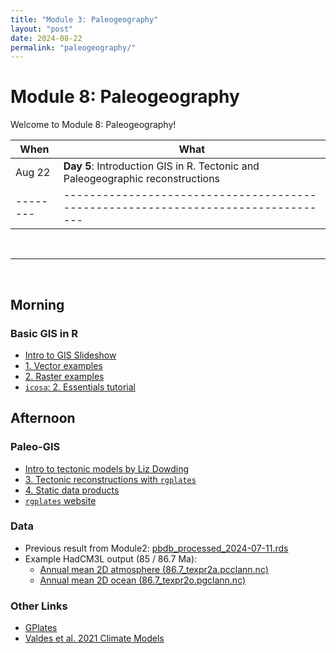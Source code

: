 ```yaml
---
title: "Module 3: Paleogeography"
layout: "post" 
date: 2024-08-22
permalink: "paleogeography/"
---
```


# Module 8: Paleogeography 

Welcome to Module 8: Paleogeography! 



| When   | What                                                                            |
|--------|---------------------------------------------------------------------------------|
| Aug 22 | **Day 5**: Introduction GIS in R. Tectonic and Paleogeographic reconstructions |
|--------|---------------------------------------------------------------------------------|

<br>

- - -

<br>

## Morning 


### Basic GIS in R

- [Intro to GIS Slideshow]({{site.baseurl}}/data/paleogeography/2024-08-21_GIS_basics.pdf)
- [1. Vector examples]({{site.baseurl}}/data/paleogeography/1_vectors.zip)
- [2. Raster examples]({{site.baseurl}}/data/paleogeography/2_rasters.zip)
- [`icosa`: 2. Essentials tutorial](https://icosa-grid.github.io/R-icosa/articles/icosa_2_essentials.html)

## Afternoon 

### Paleo-GIS

- [Intro to tectonic models by Liz Dowding]({{site.baseurl}}/data/paleogeography/DowdingAug2024APW.pptx)
- [3. Tectonic reconstructions with `rgplates`]({{site.baseurl}}/data/paleogeography/3_tectonic_reconstruction.R)
- [4. Static data products]({{site.baseurl}}/data/paleogeography/4_derived_reconstructions.R)
- [`rgplates` website](https://gplates.github.io/rgplates/)

### Data


- Previous result from Module2: [pbdb_processed_2024-07-11.rds](https://www.dropbox.com/scl/fi/9xwovh8iyoivloaugi7qs/pbdb_processed_2024-07-11.rds?rlkey=4oep1vvtywm4ukoaekbx3qr77&st=th2qeo0h&dl=1)
- Example HadCM3L output (85 / 86.7 Ma): 
  - [Annual mean 2D atmosphere (86.7_texpr2a.pcclann.nc)]({{site.baseurl}}/data/paleogeography/86.7_texpr2a.pcclann.nc)
  - [Annual mean 2D ocean (86.7_texpr2o.pgclann.nc)]({{site.baseurl}}/data/paleogeography/86.7_texpr2o.pgclann.nc)

### Other Links
- [GPlates](https://www.gplates.org/)
- [Valdes et al. 2021 Climate Models](https://www.paleo.bristol.ac.uk/ummodel/users/Valdes_et_al_2021/new2/)

